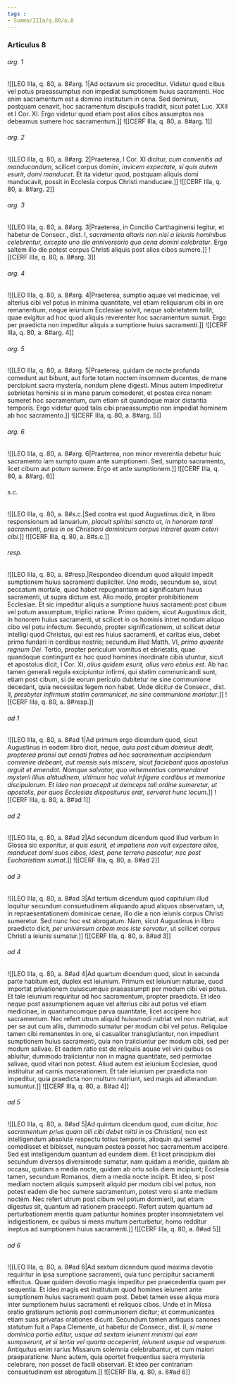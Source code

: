 ```yaml
---
tags : 
- Summa/IIIa/q.80/a.8
---
```


### Articulus 8

###### arg. 1
![[LEO IIIa, q. 80, a. 8#arg. 1|Ad octavum sic proceditur. Videtur quod cibus vel potus praeassumptus non impediat sumptionem huius sacramenti. Hoc enim sacramentum est a domino institutum in cena. Sed dominus, postquam cenavit, hoc sacramentum discipulis tradidit, sicut patet Luc. XXII et I Cor. XI. Ergo videtur quod etiam post alios cibos assumptos nos debeamus sumere hoc sacramentum.]]
![[CERF IIIa, q. 80, a. 8#arg. 1]]

###### arg. 2
![[LEO IIIa, q. 80, a. 8#arg. 2|Praeterea, I Cor. XI dicitur, *cum convenitis ad manducandum*, scilicet corpus domini, *invicem expectate, si quis autem esurit, domi manducet*. Et ita videtur quod, postquam aliquis domi manducavit, possit in Ecclesia corpus Christi manducare.]]
![[CERF IIIa, q. 80, a. 8#arg. 2]]

###### arg. 3
![[LEO IIIa, q. 80, a. 8#arg. 3|Praeterea, in Concilio Carthaginensi legitur, et habetur de Consecr., dist. I, *sacramenta altaris non nisi a ieiunis hominibus celebrentur, excepto uno die anniversario quo cena domini celebratur*. Ergo saltem illo die potest corpus Christi aliquis post alios cibos sumere.]]
![[CERF IIIa, q. 80, a. 8#arg. 3]]

###### arg. 4
![[LEO IIIa, q. 80, a. 8#arg. 4|Praeterea, sumptio aquae vel medicinae, vel alterius cibi vel potus in minima quantitate, vel etiam reliquiarum cibi in ore remanentium, neque ieiunium Ecclesiae solvit, neque sobrietatem tollit, quae exigitur ad hoc quod aliquis reverenter hoc sacramentum sumat. Ergo per praedicta non impeditur aliquis a sumptione huius sacramenti.]]
![[CERF IIIa, q. 80, a. 8#arg. 4]]

###### arg. 5
![[LEO IIIa, q. 80, a. 8#arg. 5|Praeterea, quidam de nocte profunda comedunt aut bibunt, aut forte totam noctem insomnem ducentes, de mane percipiunt sacra mysteria, nondum plene digesti. Minus autem impediretur sobrietas hominis si in mane parum comederet, et postea circa nonam sumeret hoc sacramentum, cum etiam sit quandoque maior distantia temporis. Ergo videtur quod talis cibi praeassumptio non impediat hominem ab hoc sacramento.]]
![[CERF IIIa, q. 80, a. 8#arg. 5]]

###### arg. 6
![[LEO IIIa, q. 80, a. 8#arg. 6|Praeterea, non minor reverentia debetur huic sacramento iam sumpto quam ante sumptionem. Sed, sumpto sacramento, licet cibum aut potum sumere. Ergo et ante sumptionem.]]
![[CERF IIIa, q. 80, a. 8#arg. 6]]

###### s.c.
![[LEO IIIa, q. 80, a. 8#s.c.|Sed contra est quod Augustinus dicit, in libro responsionum ad Ianuarium, *placuit spiritui sancto ut, in honorem tanti sacramenti, prius in os Christiani dominicum corpus intraret quam ceteri cibi*.]]
![[CERF IIIa, q. 80, a. 8#s.c.]]

###### resp.
![[LEO IIIa, q. 80, a. 8#resp.|Respondeo dicendum quod aliquid impedit sumptionem huius sacramenti dupliciter. Uno modo, secundum se, sicut peccatum mortale, quod habet repugnantiam ad significatum huius sacramenti, ut supra dictum est. Alio modo, propter prohibitionem Ecclesiae. Et sic impeditur aliquis a sumptione huius sacramenti post cibum vel potum assumptum, triplici ratione. Primo quidem, sicut Augustinus dicit, in honorem huius sacramenti, ut scilicet in os hominis intret nondum aliquo cibo vel potu infectum. Secundo, propter significationem, ut scilicet detur intelligi quod Christus, qui est res huius sacramenti, et caritas eius, debet primo fundari in cordibus nostris; secundum illud Matth. VI, *primo quaerite regnum Dei*. Tertio, propter periculum vomitus et ebrietatis, quae quandoque contingunt ex hoc quod homines inordinate cibis utuntur, sicut et apostolus dicit, I Cor. XI, *alius quidem esurit, alius vero ebrius est*. Ab hac tamen generali regula excipiuntur infirmi, qui statim communicandi sunt, etiam post cibum, si de eorum periculo dubitetur ne sine communione decedant, quia necessitas legem non habet. Unde dicitur de Consecr., dist. II, *presbyter infirmum statim communicet, ne sine communione moriatur*.]]
![[CERF IIIa, q. 80, a. 8#resp.]]

###### ad 1
![[LEO IIIa, q. 80, a. 8#ad 1|Ad primum ergo dicendum quod, sicut Augustinus in eodem libro dicit, *neque, quia post cibum dominus dedit, propterea pransi aut cenati fratres ad hoc sacramentum accipiendum convenire debeant, aut mensis suis miscere, sicut faciebant quos apostolus arguit et emendat. Namque salvator, quo vehementius commendaret mysterii illius altitudinem, ultimum hoc voluit infigere cordibus et memoriae discipulorum. Et ideo non praecepit ut deinceps tali ordine sumeretur, ut apostolis, per quos Ecclesias dispositurus erat, servaret hunc locum*.]]
![[CERF IIIa, q. 80, a. 8#ad 1]]

###### ad 2
![[LEO IIIa, q. 80, a. 8#ad 2|Ad secundum dicendum quod illud verbum in Glossa sic exponitur, *si quis esurit, et impatiens non vult expectare alios, manducet domi suos cibos, idest, pane terreno pascatur, nec post Eucharistiam sumat*.]]
![[CERF IIIa, q. 80, a. 8#ad 2]]

###### ad 3
![[LEO IIIa, q. 80, a. 8#ad 3|Ad tertium dicendum quod capitulum illud loquitur secundum consuetudinem aliquando apud aliquos observatam, ut, in repraesentationem dominicae cenae, illo die a non ieiunis corpus Christi sumeretur. Sed nunc hoc est abrogatum. Nam, sicut Augustinus in libro praedicto dicit, *per universum orbem mos iste servatur*, ut scilicet corpus Christi a ieiunis sumatur.]]
![[CERF IIIa, q. 80, a. 8#ad 3]]

###### ad 4
![[LEO IIIa, q. 80, a. 8#ad 4|Ad quartum dicendum quod, sicut in secunda parte habitum est, duplex est ieiunium. Primum est ieiunium naturae, quod importat privationem cuiuscumque praeassumpti per modum cibi vel potus. Et tale ieiunium requiritur ad hoc sacramentum, propter praedicta. Et ideo neque post assumptionem aquae vel alterius cibi aut potus vel etiam medicinae, in quantumcumque parva quantitate, licet accipere hoc sacramentum. Nec refert utrum aliquid huiusmodi nutriat vel non nutriat, aut per se aut cum aliis, dummodo sumatur per modum cibi vel potus. Reliquiae tamen cibi remanentes in ore, si casualiter transglutiantur, non impediunt sumptionem huius sacramenti, quia non traiiciuntur per modum cibi, sed per modum salivae. Et eadem ratio est de reliquiis aquae vel vini quibus os abluitur, dummodo traiiciantur non in magna quantitate, sed permixtae salivae, quod vitari non potest. Aliud autem est ieiunium Ecclesiae, quod instituitur ad carnis macerationem. Et tale ieiunium per praedicta non impeditur, quia praedicta non multum nutriunt, sed magis ad alterandum sumuntur.]]
![[CERF IIIa, q. 80, a. 8#ad 4]]

###### ad 5
![[LEO IIIa, q. 80, a. 8#ad 5|Ad quintum dicendum quod, cum dicitur, *hoc sacramentum prius quam alii cibi debet mitti in os Christiani*, non est intelligendum absolute respectu totius temporis, alioquin qui semel comedisset et bibisset, nunquam postea posset hoc sacramentum accipere. Sed est intelligendum quantum ad eundem diem. Et licet principium diei secundum diversos diversimode sumatur, nam quidam a meridie, quidam ab occasu, quidam a media nocte, quidam ab ortu solis diem incipiunt; Ecclesia tamen, secundum Romanos, diem a media nocte incipit. Et ideo, si post mediam noctem aliquis sumpserit aliquid per modum cibi vel potus, non potest eadem die hoc sumere sacramentum, potest vero si ante mediam noctem. Nec refert utrum post cibum vel potum dormierit, aut etiam digestus sit, quantum ad rationem praecepti. Refert autem quantum ad perturbationem mentis quam patiuntur homines propter insomnietatem vel indigestionem, ex quibus si mens multum perturbetur, homo redditur ineptus ad sumptionem huius sacramenti.]]
![[CERF IIIa, q. 80, a. 8#ad 5]]

###### ad 6
![[LEO IIIa, q. 80, a. 8#ad 6|Ad sextum dicendum quod maxima devotio requiritur in ipsa sumptione sacramenti, quia tunc percipitur sacramenti effectus. Quae quidem devotio magis impeditur per praecedentia quam per sequentia. Et ideo magis est institutum quod homines ieiunent ante sumptionem huius sacramenti quam post. Debet tamen esse aliqua mora inter sumptionem huius sacramenti et reliquos cibos. Unde et in Missa oratio gratiarum actionis post communionem dicitur; et communicantes etiam suas privatas orationes dicunt. Secundum tamen antiquos canones statutum fuit a Papa Clemente, ut habetur de Consecr., dist. II, *si mane dominica portio editur, usque ad sextam ieiunent ministri qui eam sumpserunt, et si tertia vel quarta acceperint, ieiunent usque ad vesperum*. Antiquitus enim rarius Missarum solemnia celebrabantur, et cum maiori praeparatione. Nunc autem, quia oportet frequentius sacra mysteria celebrare, non posset de facili observari. Et ideo per contrariam consuetudinem est abrogatum.]]
![[CERF IIIa, q. 80, a. 8#ad 6]]

